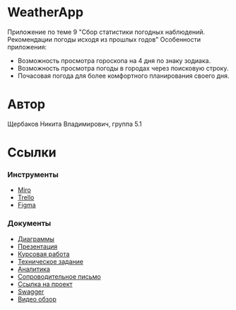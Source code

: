 # WeatherApp

Приложение по теме 9 "Сбор статистики погодных наблюдений. Рекомендации погоды исходя из прошлых годов" Особенности приложения:

* Возможность просмотра гороскопа на 4 дня по знаку зодиака.
* Возможность просмотра погоды в городах через поисковую строку.
* Почасовая погода для более комфортного планирования своего дня.

# Автор
Щербаков Никита Владимирович, группа 5.1

# Ссылки

### Инструменты
* [Miro](https://miro.com/app/board/uXjVNY2RwDc=/?share_link_id=662193047180) 
* [Trello](https://trello.com/b/ses0fqTH/weatherapp) 
* [Figma](https://www.figma.com/file/WpnDeNhM8ehChocmRg2ToT/Untitled?type=design&node-id=0-1&mode=design&t=57RcVwm1ZRcXuRbr-0)

### Документы 
* [Диаграммы](https://github.com/mYheart20/WeatherApp/tree/master/documentation) 
* [Презентация](https://github.com/mYheart20/WeatherApp/blob/master/documentation/Презентация.pdf)  
* [Курсовая работа](https://github.com/mYheart20/WeatherApp/blob/master/documentation/Курсовая%20работа.pdf) 
* [Техническое задание](https://github.com/mYheart20/WeatherApp/blob/master/documentation/Техническое%20задание.pdf) 
* [Аналитика](https://github.com/mYheart20/WeatherApp/blob/master/documentation/Аналитика.jpg) 
* [Сопроводительное письмо](https://github.com/mYheart20/WeatherApp/blob/master/documentation/Сопроводительное%20письмо.pdf) 
* [Ссылка на проект](https://weatherapp-94ww.onrender.com/) 
* [Swagger](https://weatherapp-94ww.onrender.com/api-docs/) 
* [Видео обзор](https://youtu.be/776JYxFmlgI) 
